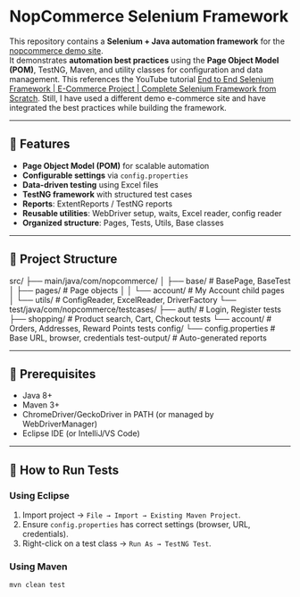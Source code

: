 # NopCommerce Selenium Framework

This repository contains a **Selenium + Java automation framework** for the [nopcommerce demo site](https://demo.nopcommerce.com/).  
It demonstrates **automation best practices** using the **Page Object Model (POM)**, TestNG, Maven, and utility classes for configuration and data management.
This references the YouTube tutorial [End to End Selenium Framework | E-Commerce Project | Complete Selenium Framework from Scratch](https://www.youtube.com/watch?v=2yDLEgSTG_c&list=PPSV&t=4448s). Still, I have used a different demo e-commerce site and have integrated the best practices while building the framework.

---

## 🔹 Features
- **Page Object Model (POM)** for scalable automation  
- **Configurable settings** via `config.properties`  
- **Data-driven testing** using Excel files  
- **TestNG framework** with structured test cases  
- **Reports**: ExtentReports / TestNG reports  
- **Reusable utilities**: WebDriver setup, waits, Excel reader, config reader  
- **Organized structure**: Pages, Tests, Utils, Base classes  

---

## 🔹 Project Structure

src/
├── main/java/com/nopcommerce/
│ ├── base/ # BasePage, BaseTest
│ ├── pages/ # Page objects
│ │ └── account/ # My Account child pages
│ └── utils/ # ConfigReader, ExcelReader, DriverFactory
└── test/java/com/nopcommerce/testcases/
├── auth/ # Login, Register tests
├── shopping/ # Product search, Cart, Checkout tests
└── account/ # Orders, Addresses, Reward Points tests
config/
└── config.properties # Base URL, browser, credentials
test-output/ # Auto-generated reports


---

## 🔹 Prerequisites
- Java 8+  
- Maven 3+  
- ChromeDriver/GeckoDriver in PATH (or managed by WebDriverManager)  
- Eclipse IDE (or IntelliJ/VS Code)  

---

## 🔹 How to Run Tests

### Using Eclipse
1. Import project → `File → Import → Existing Maven Project`.  
2. Ensure `config.properties` has correct settings (browser, URL, credentials).  
3. Right-click on a test class → `Run As → TestNG Test`.  

### Using Maven
```bash
mvn clean test
